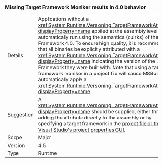 ### Missing Target Framework Moniker results in 4.0 behavior


|            |                                                                                                                                                                                                                                                                                                                                                                                                                                                                                                                                                                                                                                                           |
|------------|-----------------------------------------------------------------------------------------------------------------------------------------------------------------------------------------------------------------------------------------------------------------------------------------------------------------------------------------------------------------------------------------------------------------------------------------------------------------------------------------------------------------------------------------------------------------------------------------------------------------------------------------------------------|
|  Details   | Applications without a <xref:System.Runtime.Versioning.TargetFrameworkAttribute?displayProperty=name> applied at the assembly level will automatically run using the semantics (quirks) of the .NET Framework 4.0. To ensure high quality, it is recommended that all binaries be explicitly attributed with a <xref:System.Runtime.Versioning.TargetFrameworkAttribute?displayProperty=name> indicating the version of the .NET Framework they were built with. Note that using a target framework moniker in a project file will cause MSBuild to automatically apply a <xref:System.Runtime.Versioning.TargetFrameworkAttribute?displayProperty=name>. |
| Suggestion |                                                                                                      A <xref:System.Runtime.Versioning.TargetFrameworkAttribute?displayProperty=name> should be supplied, either through adding the attribute directly to the assembly or by specifying a target framework in the [project file or through Visual Studio's project properties GUI](http://blogs.msdn.com/b/visualstudio/archive/2010/05/19/visual-studio-%20managed-multi-targeting-part-1-concepts-target-framework-moniker-target-framework.aspx).                                                                                                      |
|   Scope    |                                                                                                                                                                                                                                                                                                                           Major                                                                                                                                                                                                                                                                                                                           |
|  Version   |                                                                                                                                                                                                                                                                                                                            4.5                                                                                                                                                                                                                                                                                                                            |
|    Type    |                                                                                                                                                                                                                                                                                                                          Runtime                                                                                                                                                                                                                                                                                                                          |

